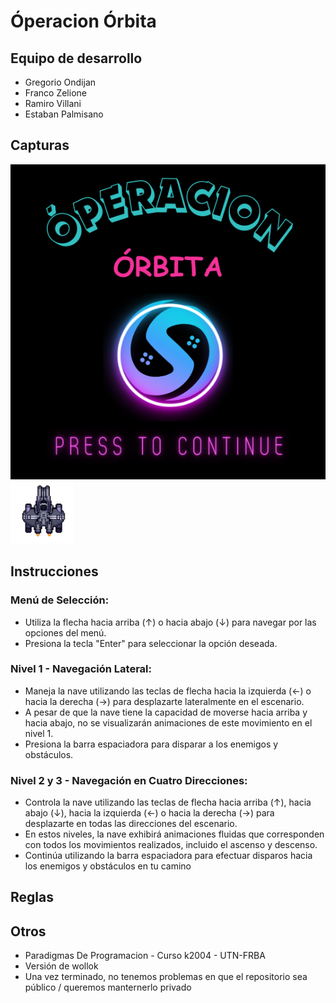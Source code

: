 # Óperacion Órbita

## Equipo de desarrollo

- Gregorio Ondijan
- Franco Zelione
- Ramiro Villani
- Estaban Palmisano

## Capturas

![Juego](assets/portada.png) ![Nave](assets/0p.png)

## Instrucciones

### Menú de Selección:

- Utiliza la flecha hacia arriba (↑) o hacia abajo (↓) para navegar por las opciones del menú.
- Presiona la tecla "Enter" para seleccionar la opción deseada.

### Nivel 1 - Navegación Lateral:

- Maneja la nave utilizando las teclas de flecha hacia la izquierda (←) o hacia la derecha (→) para desplazarte lateralmente en el escenario.
- A pesar de que la nave tiene la capacidad de moverse hacia arriba y hacia abajo, no se visualizarán animaciones de este movimiento en el nivel 1.
- Presiona la barra espaciadora para disparar a los enemigos y obstáculos.

### Nivel 2 y 3 - Navegación en Cuatro Direcciones:

- Controla la nave utilizando las teclas de flecha hacia arriba (↑), hacia abajo (↓), hacia la izquierda (←) o hacia la derecha (→) para desplazarte en todas las direcciones del escenario.
- En estos niveles, la nave exhibirá animaciones fluidas que corresponden con todos los movimientos realizados, incluido el ascenso y descenso.
- Continúa utilizando la barra espaciadora para efectuar disparos hacia los enemigos y obstáculos en tu camino

## Reglas

## Otros

- Paradigmas De Programacion - Curso k2004 - UTN-FRBA
- Versión de wollok
- Una vez terminado, no tenemos problemas en que el repositorio sea público / queremos manternerlo privado
